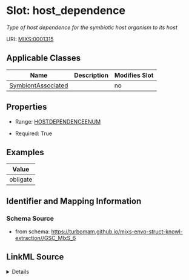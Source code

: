 # Slot: host_dependence


_Type of host dependence for the symbiotic host organism to its host_



URI: [MIXS:0001315](https://w3id.org/mixs/0001315)



<!-- no inheritance hierarchy -->




## Applicable Classes

| Name | Description | Modifies Slot |
| --- | --- | --- |
[SymbiontAssociated](SymbiontAssociated.md) |  |  no  |







## Properties

* Range: [HOSTDEPENDENCEENUM](HOSTDEPENDENCEENUM.md)

* Required: True






## Examples

| Value |
| --- |
| obligate |

## Identifier and Mapping Information







### Schema Source


* from schema: https://turbomam.github.io/mixs-envo-struct-knowl-extraction//GSC_MIxS_6




## LinkML Source

<details>
```yaml
name: host_dependence
description: Type of host dependence for the symbiotic host organism to its host
title: host dependence
notes:
- host
- host.
examples:
- value: obligate
from_schema: https://turbomam.github.io/mixs-envo-struct-knowl-extraction//GSC_MIxS_6
rank: 1000
slot_uri: MIXS:0001315
multivalued: false
alias: host_dependence
domain_of:
- SymbiontAssociated
range: HOST_DEPENDENCE_ENUM
required: true

```
</details>